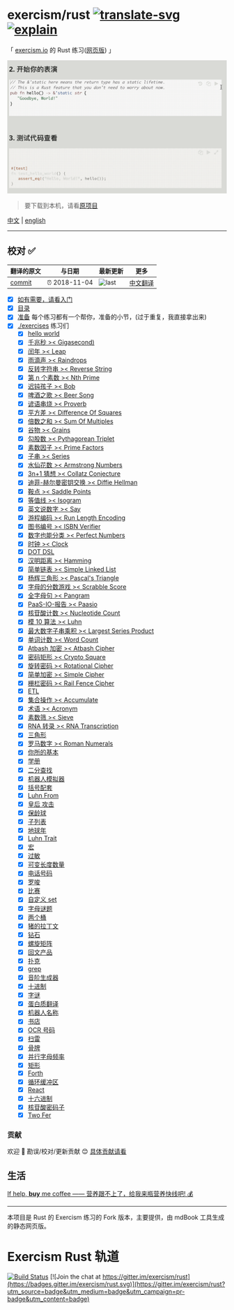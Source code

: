 # exercism/rust [![translate-svg]][translate-list] [![explain]][source]

[explain]: http://llever.com/explain.svg
[source]: https://github.com/chinanf-boy/Source-Explain
[translate-svg]: http://llever.com/translate.svg
[translate-list]: https://github.com/chinanf-boy/chinese-translate-list

「 [exercism.io](exercism.io) 的 Rust 练习([网页版](http://llever.com/exercism-rust-zh)) 」

<p align="center">
<img src="./hello-world.gif" width="680px;">
</p>

> 要下载到本机，请看[原项目](https://github.com/exercism/rust)

[中文](./readme.md) | [english](https://github.com/exercism/rust)

---

## 校对 ✅

<!-- doc-templite START generated -->
<!-- repo = 'exercism/rust' -->
<!-- commit = 'a390d5d84b51507f04d6125979abe5e42a42e7ae' -->
<!-- time = '2018-11-04' -->

| 翻译的原文 | 与日期        | 最新更新 | 更多                       |
| ---------- | ------------- | -------- | -------------------------- |
| [commit]   | ⏰ 2018-11-04 | ![last]  | [中文翻译][translate-list] |

[last]: https://img.shields.io/github/last-commit/exercism/rust.svg
[commit]: https://github.com/exercism/rust/tree/a390d5d84b51507f04d6125979abe5e42a42e7ae

<!-- doc-templite END generated -->

- [x] [如有需要，请看入门](./exercises/hello-world/GETTING_STARTED.zh.md)
- [x] [目录](./src/SU)
- [x] [准备](./exercises/prepare.md) 每个练习都有一个帮你，准备的小节，(过于重复，我直接拿出来)
- [x] [./exercises](./exercises) 练习们
  - [x] [hello world](./exercises/hello-world/README.zh.md)
  - [x] [千兆秒 >< Gigasecond)](./exercises/gigasecond/README.zh.md)
  - [x] [闰年 >< Leap](./exercises/leap/README.zh.md)
  - [x] [雨滴声 >< Raindrops](./exercises/raindrops/README.zh.md)
  - [x] [反转字符串 >< Reverse String](./exercises/reverse-string/README.zh.md)
  - [x] [第 n 个素数 >< Nth Prime](./exercises/nth-prime/README.zh.md)
  - [x] [迟钝孩子 >< Bob](./exercises/bob/README.zh.md)
  - [x] [啤酒之歌 >< Beer Song](./exercises/beer-song/README.zh.md)
  - [x] [谚语串烧 >< Proverb](./exercises/proverb/README.zh.md)
  - [x] [平方差 >< Difference Of Squares](./exercises/difference-of-squares/README.zh.md)
  - [x] [倍数之和 >< Sum Of Multiples](./exercises/sum-of-multiples/README.zh.md)
  - [x] [谷物 >< Grains](./exercises/grains/README.zh.md)
  - [x] [勾股数 >< Pythagorean Triplet](./exercises/pythagorean-triplet/README.zh.md)
  - [x] [素数因子 >< Prime Factors](./exercises/prime-factors/README.zh.md)
  - [x] [子串 >< Series](./exercises/series/README.zh.md)
  - [x] [水仙花数 >< Armstrong Numbers](./exercises/armstrong-numbers/README.zh.md)
  - [x] [3n+1 猜想 >< Collatz Conjecture](./exercises/collatz-conjecture/README.zh.md)
  - [x] [迪菲-赫尔曼密钥交换 >< Diffie Hellman](./exercises/diffie-hellman/README.zh.md)
  - [x] [鞍点 >< Saddle Points](./exercises/saddle-points/README.zh.md)
  - [x] [等值线 >< Isogram](./exercises/isogram/README.zh.md)
  - [x] [英文说数字 >< Say](./exercises/say/README.zh.md)
  - [x] [游程编码 >< Run Length Encoding](./exercises/run-length-encoding/README.zh.md)
  - [x] [图书编号 >< ISBN Verifier](./exercises/isbn-verifier/README.zh.md)
  - [x] [数字也能分类 >< Perfect Numbers](./exercises/perfect-numbers/README.zh.md)
  - [x] [时钟 >< Clock](./exercises/clock/README.zh.md)
  - [x] [DOT DSL](./exercises/dot-dsl/README.zh.md)
  - [x] [汉明距离 >< Hamming](./exercises/hamming/README.zh.md)
  - [x] [简单链表 >< Simple Linked List](./exercises/simple-linked-list/README.zh.md)
  - [x] [杨辉三角形 >< Pascal's Triangle](./exercises/pascals-triangle/README.zh.md)
  - [x] [字母的分数游戏 >< Scrabble Score](./exercises/scrabble-score/README.zh.md)
  - [x] [全字母句 >< Pangram](./exercises/pangram/README.zh.md)
  - [x] [PaaS-IO-报告 >< Paasio](./exercises/paasio/README.zh.md)
  - [x] [核苷酸计数 >< Nucleotide Count](./exercises/nucleotide-count/README.zh.md)
  - [x] [模 10 算法 >< Luhn](./exercises/luhn/README.zh.md)
  - [x] [最大数字子串乘积 >< Largest Series Product](./exercises/largest-series-product/README.zh.md)
  - [x] [单词计数 >< Word Count](./exercises/word-count/README.zh.md)
  - [x] [Atbash 加密 >< Atbash Cipher](./exercises/atbash-cipher/README.zh.md)
  - [x] [密码矩形 >< Crypto Square](./exercises/crypto-square/README.zh.md)
  - [x] [旋转密码 >< Rotational Cipher](./exercises/rotational-cipher/README.zh.md)
  - [x] [简单加密 >< Simple Cipher](./exercises/simple-cipher/README.zh.md)
  - [x] [栅栏密码 >< Rail Fence Cipher](./exercises/rail-fence-cipher/README.zh.md)
  - [x] [ETL](./exercises/etl/README.zh.md)
  - [x] [集合操作 >< Accumulate](./exercises/accumulate/README.zh.md)
  - [x] [术语 >< Acronym](./exercises/acronym/README.zh.md)
  - [x] [素数筛 >< Sieve](./exercises/sieve/README.zh.md)
  - [x] [RNA 转录 >< RNA Transcription](./exercises/rna-transcription/README.zh.md)
  - [x] [三角形](./exercises/triangle/README.zh.md)
  - [x] [罗马数字 >< Roman Numerals](./exercises/roman-numerals/README.zh.md)
  - [x] [你所的基本](./exercises/all-your-base/README.zh.md)
  - [x] [学册](./exercises/grade-school/README.zh.md)
  - [x] [二分查找](./exercises/binary-search/README.zh.md)
  - [x] [机器人模拟器](./exercises/robot-simulator/README.zh.md)
  - [x] [括号配套](./exercises/bracket-push/README.zh.md)
  - [x] [Luhn From](./exercises/luhn-from/README.zh.md)
  - [x] [皇后 攻击](./exercises/queen-attack/README.zh.md)
  - [x] [保龄球](./exercises/bowling/README.zh.md)
  - [x] [子列表](./exercises/sublist/README.zh.md)
  - [x] [地球年](./exercises/space-age/README.zh.md)
  - [x] [Luhn Trait](./exercises/luhn-trait/README.zh.md)
  - [x] [宏](./exercises/macros/README.zh.md)
  - [x] [过敏](./exercises/allergies/README.zh.md)
  - [x] [可变长度数量](./exercises/variable-length-quantity/README.zh.md)
  - [x] [电话号码](./exercises/phone-number/README.zh.md)
  - [x] [罗唆](./exercises/wordy/README.zh.md)
  - [x] [比赛](./exercises/tournament/README.zh.md)
  - [x] [自定义 set](./exercises/custom-set/README.zh.md)
  - [x] [字母谜题](./exercises/alphametics/README.zh.md)
  - [x] [两个桶](./exercises/two-bucket/README.zh.md)
  - [x] [猪的拉丁文](./exercises/pig-latin/README.zh.md)
  - [x] [钻石](./exercises/diamond/README.zh.md)
  - [x] [螺旋矩阵](./exercises/spiral-matrix/README.zh.md)
  - [x] [回文产品](./exercises/palindrome-products/README.zh.md)
  - [x] [扑克](./exercises/poker/README.zh.md)
  - [x] [grep](./exercises/grep/README.zh.md)
  - [x] [音阶生成器](./exercises/scale-generator/README.zh.md)
  - [x] [十进制](./exercises/decimal/README.zh.md)
  - [x] [字谜](./exercises/anagram/README.zh.md)
  - [x] [蛋白质翻译](./exercises/protein-translation/README.zh.md)
  - [x] [机器人名称](./exercises/robot-name/README.zh.md)
  - [x] [书店](./exercises/book-store/README.zh.md)
  - [x] [OCR 号码](./exercises/ocr-numbers/README.zh.md)
  - [x] [扫雷](./exercises/minesweeper/README.zh.md)
  - [x] [骨牌](./exercises/dominoes/README.zh.md)
  - [x] [并行字母频率](./exercises/parallel-letter-frequency/README.zh.md)
  - [x] [矩形](./exercises/rectangles/README.zh.md)
  - [x] [Forth](./exercises/forth/README.zh.md)
  - [x] [循环缓冲区](./exercises/circular-buffer/README.zh.md)
  - [x] [React](./exercises/react/README.zh.md)
  - [x] [十六进制](./exercises/hexadecimal/README.zh.md)
  - [x] [核苷酸密码子](./exercises/nucleotide-codons/README.zh.md)
  - [x] [Two Fer](./exercises/two-fer/README.zh.md)

### 贡献

欢迎 👏 勘误/校对/更新贡献 😊 [具体贡献请看](https://github.com/chinanf-boy/chinese-translate-list#贡献)

## 生活

[If help, **buy** me coffee —— 营养跟不上了，给我来瓶营养快线吧! 💰](https://github.com/chinanf-boy/live-need-money)

---

本项目是 Rust 的 Exercism 练习的 Fork 版本，主要提供，由 mdBook 工具生成的静态网页版。

# Exercism Rust 轨道

[![Build Status](https://travis-ci.org/exercism/rust.svg?branch=master)](https://travis-ci.org/exercism/rust)
[![Join the chat at https://gitter.im/exercism/rust](https://badges.gitter.im/exercism/rust.svg)](https://gitter.im/exercism/rust?utm_source=badge&utm_medium=badge&utm_campaign=pr-badge&utm_content=badge)
